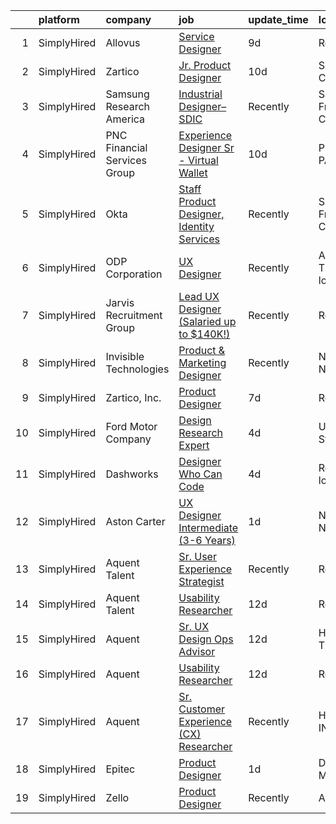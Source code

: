 

|    | platform    | company                      | job                                                                                                                                                       | update_time   | location                |
|---:|:------------|:-----------------------------|:----------------------------------------------------------------------------------------------------------------------------------------------------------|:--------------|:------------------------|
|  1 | SimplyHired | Allovus                      | [Service Designer](https://www.simplyhired.com/job/xmGDtMrq2eGV6kJz-CuEnAQ3aNGWRAH6QYpWu34Yt6mp-gUuvqLwfg?q=generative+designer)                          | 9d            | Remote                  |
|  2 | SimplyHired | Zartico                      | [Jr. Product Designer](https://www.simplyhired.com/job/nmMctxanMZHASwHPAKbEf_z0drYGRsWEo6gpCA-NYuoi-XzTB8SGfg?q=generative+designer)                      | 10d           | Salt Lake City, UT      |
|  3 | SimplyHired | Samsung Research America     | [Industrial Designer– SDIC](https://www.simplyhired.com/job/ZY9f-MfZTJLDwWO75dQVxCJRIy1EUkwLWsN06BTBfzBJaBmRdnDRFw?q=generative+designer)                 | Recently      | San Francisco, CA       |
|  4 | SimplyHired | PNC Financial Services Group | [Experience Designer Sr - Virtual Wallet](https://www.simplyhired.com/job/VskDFSRKaAirZIxodMGIYc_3v7aQOhhjQ8pg_Uldd16zVl7z9BRrsQ?q=generative+designer)   | 10d           | Pittsburgh, PA          |
|  5 | SimplyHired | Okta                         | [Staff Product Designer, Identity Services](https://www.simplyhired.com/job/Jwg11wsdhEp0qlVAQi6bpUWdOPawreFjpQ7BV-uxHOP_M4F0ejCG-A?q=generative+designer) | Recently      | San Francisco, CA       |
|  6 | SimplyHired | ODP Corporation              | [UX Designer](https://www.simplyhired.com/job/5XYElZImRJCeTDsV0nDeERo9YkeK6rQeXZsO49sEPIDq1mXzJUKOiw?q=generative+designer)                               | Recently      | Austin, TX +8 locations |
|  7 | SimplyHired | Jarvis Recruitment Group     | [Lead UX Designer (Salaried up to $140K!)](https://www.simplyhired.com/job/FkE2gNwg-wWgCVyHoI1XS-VF-sxwxF-voIVI5rHAxvhlifZFal8CAA?q=generative+designer)  | Recently      | Remote                  |
|  8 | SimplyHired | Invisible Technologies       | [Product & Marketing Designer](https://www.simplyhired.com/job/HTwYmjjsODkNfYDv_CyZzBHtdoAWeqs31ufgGegB44TMZ7wNUMGZHA?q=generative+designer)              | Recently      | New York, NY            |
|  9 | SimplyHired | Zartico, Inc.                | [Product Designer](https://www.simplyhired.com/job/5B-wy9egwpbkc7SZRH1vZS_C0IVpEFP3vQw-sYn_KPAIaBxbnG6gAg?q=generative+designer)                          | 7d            | Remote                  |
| 10 | SimplyHired | Ford Motor Company           | [Design Research Expert](https://www.simplyhired.com/job/lZCb7EgRtYoAxYVfJKQATIyc58VQsrBFxE1RrRgk_aupC2ZA-NFE-Q?q=generative+designer)                    | 4d            | United States           |
| 11 | SimplyHired | Dashworks                    | [Designer Who Can Code](https://www.simplyhired.com/job/AV_TnrfNe-ywQ7MYZWptEFlC0njhqby2Q9NSd_Y5ufaesZ017uT4NQ?q=generative+designer)                     | 4d            | Remote +1 location      |
| 12 | SimplyHired | Aston Carter                 | [UX Designer Intermediate (3-6 Years)](https://www.simplyhired.com/job/jwW1xNTcvxhgeeNJAvm4Sc9SvogRJ4TzEnUtZv1BeGxCBHiNyD_j0w?q=generative+designer)      | 1d            | New York, NY            |
| 13 | SimplyHired | Aquent Talent                | [Sr. User Experience Strategist](https://www.simplyhired.com/job/VxCwBOVkj2k8M0evEGvN_ODfptB85Vl7G7TczpXd0vIXBP2mu0iokg?q=generative+designer)            | Recently      | Remote                  |
| 14 | SimplyHired | Aquent Talent                | [Usability Researcher](https://www.simplyhired.com/job/tJa36YOKgGgwXK4xO3qHKKNrQjOttLMIgvOHZNepgpcdNdm7Jls_Pw?q=generative+designer)                      | 12d           | Remote                  |
| 15 | SimplyHired | Aquent                       | [Sr. UX Design Ops Advisor](https://www.simplyhired.com/job/b-akjeC7U6-r51TTC7b5vNnvCBVOO4FxCHKBwn62xzJdTkoffSKJ3w?q=generative+designer)                 | 12d           | Houston, TX             |
| 16 | SimplyHired | Aquent                       | [Usability Researcher](https://www.simplyhired.com/job/28cK6uPqNRwkoej9ZdnVCVUI65x8O7e_Rq2XwoSKm28kJ7PMVoVrxw?q=generative+designer)                      | 12d           | Remote                  |
| 17 | SimplyHired | Aquent                       | [Sr. Customer Experience (CX) Researcher](https://www.simplyhired.com/job/NV6tXqGFxAcRlx7pKSUJVJSunxMPwZzXpSNDid-_ZUu2_NIQDRNtbA?q=generative+designer)   | Recently      | Houston, IN             |
| 18 | SimplyHired | Epitec                       | [Product Designer](https://www.simplyhired.com/job/p_b7Xtb6GSzNjMcq5pm8MfEx2_kCERii3AKogrSDsP65bmI_DWr3vw?q=generative+designer)                          | 1d            | Dearborn, MI            |
| 19 | SimplyHired | Zello                        | [Product Designer](https://www.simplyhired.com/job/pdzj4Ijn-_EKIgLARmJuqGf9woOmzmNFJKECPnbIgBfK1gJaEe0ZCw?q=generative+designer)                          | Recently      | Austin, TX              |
